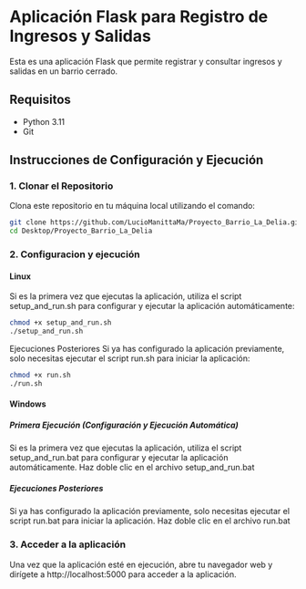 # Aplicación Flask para Registro de Ingresos y Salidas

Esta es una aplicación Flask que permite registrar y consultar ingresos y salidas en un barrio cerrado.

## Requisitos

- Python 3.11
- Git

## Instrucciones de Configuración y Ejecución

### 1. Clonar el Repositorio

Clona este repositorio en tu máquina local utilizando el comando:

```sh
git clone https://github.com/LucioManittaMa/Proyecto_Barrio_La_Delia.git
cd Desktop/Proyecto_Barrio_La_Delia
```

### 2. Configuracion y ejecución
#### Linux
Si es la primera vez que ejecutas la aplicación, utiliza el script setup_and_run.sh para configurar y ejecutar la aplicación automáticamente:
```sh
chmod +x setup_and_run.sh
./setup_and_run.sh
```
Ejecuciones Posteriores
Si ya has configurado la aplicación previamente, solo necesitas ejecutar el script run.sh para iniciar la aplicación:
```sh
chmod +x run.sh
./run.sh
```
#### Windows
##### Primera Ejecución (Configuración y Ejecución Automática)
Si es la primera vez que ejecutas la aplicación, utiliza el script setup_and_run.bat para configurar y ejecutar la aplicación automáticamente. Haz doble clic en el archivo setup_and_run.bat 
##### Ejecuciones Posteriores
Si ya has configurado la aplicación previamente, solo necesitas ejecutar el script run.bat para iniciar la aplicación. Haz doble clic en el archivo run.bat 

### 3. Acceder a la aplicación 
Una vez que la aplicación esté en ejecución, abre tu navegador web y dirígete a http://localhost:5000 para acceder a la aplicación.